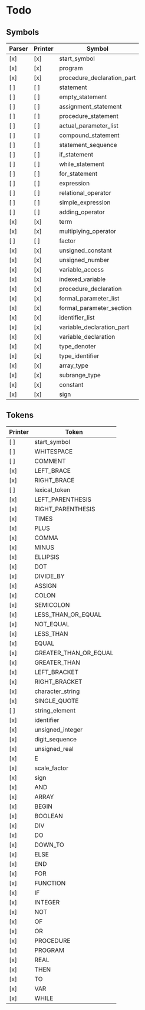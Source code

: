 # Todo

## Symbols

 Parser | Printer | Symbol
--------|---------|------------------------------
   [x]  |   [x]   | start_symbol
   [x]  |   [x]   | program
   [x]  |   [x]   | procedure_declaration_part
   [ ]  |   [ ]   | statement
   [ ]  |   [ ]   | empty_statement
   [ ]  |   [ ]   | assignment_statement
   [ ]  |   [ ]   | procedure_statement
   [ ]  |   [ ]   | actual_parameter_list
   [ ]  |   [ ]   | compound_statement
   [ ]  |   [ ]   | statement_sequence
   [ ]  |   [ ]   | if_statement
   [ ]  |   [ ]   | while_statement
   [ ]  |   [ ]   | for_statement
   [ ]  |   [ ]   | expression
   [ ]  |   [ ]   | relational_operator
   [ ]  |   [ ]   | simple_expression
   [ ]  |   [ ]   | adding_operator
   [x]  |   [x]   | term
   [x]  |   [x]   | multiplying_operator
   [ ]  |   [ ]   | factor
   [x]  |   [x]   | unsigned_constant
   [x]  |   [x]   | unsigned_number
   [x]  |   [x]   | variable_access
   [x]  |   [x]   | indexed_variable
   [x]  |   [x]   | procedure_declaration
   [x]  |   [x]   | formal_parameter_list
   [x]  |   [x]   | formal_parameter_section
   [x]  |   [x]   | identifier_list
   [x]  |   [x]   | variable_declaration_part
   [x]  |   [x]   | variable_declaration
   [x]  |   [x]   | type_denoter
   [x]  |   [x]   | type_identifier
   [x]  |   [x]   | array_type
   [x]  |   [x]   | subrange_type
   [x]  |   [x]   | constant
   [x]  |   [x]   | sign


## Tokens

 Printer | Token
---------|------------------------------
   [ ]   | start_symbol
   [ ]   | WHITESPACE
   [ ]   | COMMENT
   [x]   | LEFT_BRACE
   [x]   | RIGHT_BRACE
   [ ]   | lexical_token
   [x]   | LEFT_PARENTHESIS
   [x]   | RIGHT_PARENTHESIS
   [x]   | TIMES
   [x]   | PLUS
   [x]   | COMMA
   [x]   | MINUS
   [x]   | ELLIPSIS
   [x]   | DOT
   [x]   | DIVIDE_BY
   [x]   | ASSIGN
   [x]   | COLON
   [x]   | SEMICOLON
   [x]   | LESS_THAN_OR_EQUAL
   [x]   | NOT_EQUAL
   [x]   | LESS_THAN
   [x]   | EQUAL
   [x]   | GREATER_THAN_OR_EQUAL
   [x]   | GREATER_THAN
   [x]   | LEFT_BRACKET
   [x]   | RIGHT_BRACKET
   [x]   | character_string
   [x]   | SINGLE_QUOTE
   [ ]   | string_element
   [x]   | identifier
   [x]   | unsigned_integer
   [x]   | digit_sequence
   [x]   | unsigned_real
   [x]   | E
   [x]   | scale_factor
   [x]   | sign
   [x]   | AND
   [x]   | ARRAY
   [x]   | BEGIN
   [x]   | BOOLEAN
   [x]   | DIV
   [x]   | DO
   [x]   | DOWN_TO
   [x]   | ELSE
   [x]   | END
   [x]   | FOR
   [x]   | FUNCTION
   [x]   | IF
   [x]   | INTEGER
   [x]   | NOT
   [x]   | OF
   [x]   | OR
   [x]   | PROCEDURE
   [x]   | PROGRAM
   [x]   | REAL
   [x]   | THEN
   [x]   | TO
   [x]   | VAR
   [x]   | WHILE